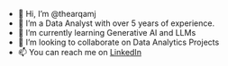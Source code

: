 - 👋 Hi, I’m @thearqamj
- 👀 I’m a Data Analyst with over 5 years of experience.
- 🌱 I’m currently learning Generative AI and LLMs
- 💞️ I’m looking to collaborate on Data Analytics Projects
- 📫 You can reach me on [LinkedIn](https://www.linkedin.com/in/thearqamj/)

